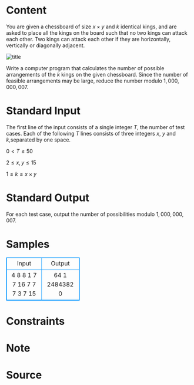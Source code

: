 
# Content

You are given a chessboard of size $x \times y$ and $k$ identical kings, and are asked to place all the kings on the board such that no two kings can attack each other. Two kings can attack each other if they are horizontally, vertically or diagonally adjacent.

![title](/source/lutece/kings-on-a-chessboard/img/aHR0cHM6Ly9hY20udWVzdGMuZWR1LmNuL21lZGlhL2ltYWdlL3Byb2JsZW0vNzE2LzIwMTQwOTAxMTgyOTAxNDEzMzIucG5n.png)

Write a computer program that calculates the number of possible arrangements of the $k$ kings on the given chessboard. Since the number of feasible arrangements may be large, reduce the number modulo $1,000,000,007$.


# Standard Input

The first line of the input consists of a single integer $T$, the number of test cases. Each of the following $T$ lines consists of three integers $x$, $y$ and $k$,separated by one space.

$0 < T \le 50$

$2 \le x, y \le 15$

$1 \le k \le x\times y$

# Standard Output

For each test case, output the number of possibilities modulo $1,000,000,007$.

# Samples

<style>
        table,table tr th, table tr td { border:1px solid #0094ff; }
        table { width: 200px; min-height: 25px; line-height: 25px; text-align: center; border-collapse: collapse;}   
    </style>
<table>
	<tr>
		<td>Input</td>
		<td>Output</td>
	</tr>
<tr><td>4
8 8 1
7 7 16
7 7 7
3 7 15</td><td>64
1
2484382
0</td></tr></table>


# Constraints



# Note



# Source


